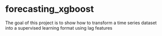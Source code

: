 # forecasting_xgboost
The goal of this project is to show how to transform a time series dataset into a supervised learning format using lag features

